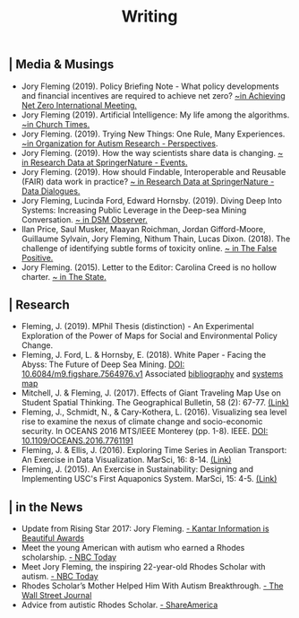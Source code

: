 ﻿---
title: "Writing"
layout: single
author_profile: true
permalink: /writing/
share: false
---
<script type='text/javascript' src='https://d1bxh8uas1mnw7.cloudfront.net/assets/embed.js'></script>
<script async src="https://badge.dimensions.ai/badge.js" charset="utf-8"></script>
## <i class="fa fa-newspaper-o"></i> | Media & Musings
<ul>
<li>Jory Fleming (2019). Policy Briefing Note - What policy developments and financial incentives are required to achieve net zero? <a href = "http://www.netzero.org.uk/briefing-note-10">~in Achieving Net Zero International Meeting.</a></li>

<li>Jory Fleming (2019). Artificial Intelligence: My life among the algorithms. <a href = "https://www.churchtimes.co.uk/articles/2019/26-july/features/features/artificial-intelligence-my-life-among-the-algorithms">~in Church Times.</a></li>

<li>Jory Fleming. (2019). Trying New Things: One Rule, Many Experiences. <a href="https://researchautism.org/trying-new-things-one-rule-many-experiences/">~in Organization for Autism Research - Perspectives</a>.</li>

<li>Jory Fleming. (2019). How the way scientists share data is changing. <a href="https://researchdata.springernature.com/users/207005-jory-fleming/posts/43797-how-the-way-scientists-share-data-is-changing">~ in Research Data at SpringerNature - Events.</a></li>

<li>Jory Fleming. (2019). How should Findable, Interoperable and Reusable (FAIR) data work in practice? <a href="https://researchdata.springernature.com/users/207005-jory-fleming/posts/43799-how-should-findable-accessible-interoperable-and-reusable-fair-data-work-in-practice">~ in Research Data at SpringerNature - Data Dialogues.</a></li>

<li>Jory Fleming, Lucinda Ford, Edward Hornsby. (2019). Diving Deep Into Systems: Increasing Public Leverage in the Deep-sea Mining Conversation. <a href="http://dsmobserver.com/2019/01/diving-deep-into-systems-increasing-public-leverage-in-the-deep-sea-mining-conversation/">~ in DSM Observer.</a></li>

<li>Ilan Price, Saul Musker, Maayan Roichman, Jordan Gifford-Moore, Guillaume Sylvain, Jory Fleming, Nithum Thain, Lucas Dixon. (2018). The challenge of identifying subtle forms of toxicity online. <a href="https://medium.com/the-false-positive/the-challenge-of-identifying-subtle-forms-of-toxicity-online-465505b6c4c9?fbclid=IwAR1Qp-yawlShZGYFnDzgfU8q3jLE_pDrEMAMCt9-_8B0181N7AlO8TMhsDc">~ in The False Positive.</a></li>

<li>Jory Fleming. (2015). Letter to the Editor: Carolina Creed is no hollow charter. <a href="https://www.thestate.com/opinion/letters-to-the-editor/article19401645.html">~ in The State.</a></li>
</ul>

## <i class="fa fa-flask"></i> | Research
<ul>
<li>Fleming, J. (2019). MPhil Thesis (distinction) - An Experimental Exploration of the Power of Maps for Social and Environmental Policy Change.</li>

<li>Fleming, J. Ford, L. & Hornsby, E. (2018). White Paper - Facing the Abyss: The Future of Deep Sea Mining. <a href="https://doi.org/10.6084/m9.figshare.7564976.v1">DOI: 10.6084/m9.figshare.7564976.v1</a> <span class='altmetric-embed' data-badge-type='donut' data-badge-popover="right" data-doi="10.6084/m9.figshare.7564976"></span> Associated <a href="https://doi.org/10.6084/m9.figshare.7564988.v1">bibliography</a> and <a href="https://doi.org/10.6084/m9.figshare.7564982.v1">systems map</a></li>

<li>Mitchell, J. & Fleming, J. (2017). Effects of Giant Traveling Map Use on Student Spatial Thinking. The Geographical Bulletin, 58 (2): 67-77. <a href="https://gammathetaupsilon.org/the-geographical-bulletin/2010s/volume58-2/article1.pdf">(Link)</a></li>

<li>Fleming, J., Schmidt, N., & Cary-Kothera, L. (2016). Visualizing sea level rise to examine the nexus of climate change and socio-economic security. In OCEANS 2016 MTS/IEEE Monterey (pp. 1-8). IEEE. <a href="https://doi.org/10.1109/OCEANS.2016.7761191">DOI: 10.1109/OCEANS.2016.7761191</a> <span class='altmetric-embed' data-badge-type='donut' data-badge-popover="right" data-doi="10.1109/OCEANS.2016.7761191"></span></li>

<li>Fleming, J. & Ellis, J. (2016). Exploring Time Series in Aeolian Transport: An Exercise in Data Visualization. MarSci, 16: 8-14. <a href="https://sites.google.com/site/marscijournal/journal-releases">(Link)</a></li>

<li>Fleming, J. (2015). An Exercise in Sustainability: Designing and Implementing USC's First Aquaponics System. MarSci, 15: 4-5. <a href="https://sites.google.com/site/marscijournal/journal-releases">(Link)</a></li>
</ul>

## <i class="fa fa-bullhorn"></i> | in the News
<ul>
<li> Update from Rising Star 2017: Jory Fleming. <a href="https://www.informationisbeautifulawards.com/news/320-checking-in-with-a-former-winner-jory-fleming">- Kantar Information is Beautiful Awards</a></li>

<li> Meet the young American with autism who earned a Rhodes scholarship. <a href="https://www.today.com/video/meet-the-young-american-with-autism-who-earned-a-rhodes-scholarship-1188827203630">- NBC Today</a></li>

<li>Meet Jory Fleming, the inspiring 22-year-old Rhodes Scholar with autism. <a href="https://www.today.com/news/meet-jory-fleming-inspiring-22-year-old-rhodes-scholar-autism-t106800">- NBC Today</a></li>

<li>Rhodes Scholar’s Mother Helped Him With Autism Breakthrough. <a href="https://www.wsj.com/articles/rhodes-scholars-mother-helped-him-with-autism-breakthrough-1483404375">- The Wall Street Journal</a></li>

<li>Advice from autistic Rhodes Scholar. <a href="https://share.america.gov/autistic-rhodes-scholar-says-stick-your-foot-out/">- ShareAmerica</a></li>
</ul>
